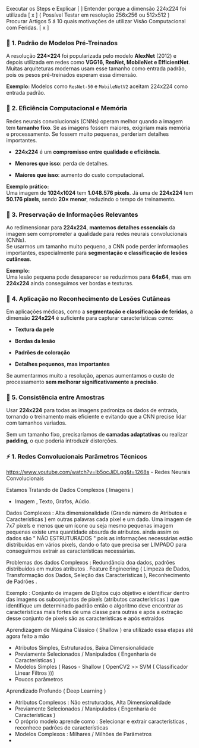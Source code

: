 
Executar os Steps e Explicar [  ] 
Entender porque a dimensão 224x224 foi utilizada [ x ]  ( Possível Testar em resolução 256x256 ou 512x512 )  
Procurar Artigos 5 á 10 quais motivações de utilizar Visão Computacional com Feridas. [ x ]  
### 📌 **1. Padrão de Modelos Pré-Treinados**

A resolução **224×224** foi popularizada pelo modelo **AlexNet** (2012) e depois utilizada em redes como **VGG16, ResNet, MobileNet e EfficientNet**. Muitas arquiteturas modernas usam esse tamanho como entrada padrão, pois os pesos pré-treinados esperam essa dimensão.

**Exemplo:** Modelos como `ResNet-50` e `MobileNetV2` aceitam 224x224 como entrada padrão.
 
### 📌 **2. Eficiência Computacional e Memória**

Redes neurais convolucionais (CNNs) operam melhor quando a imagem tem **tamanho fixo**. Se as imagens fossem maiores, exigiriam mais memória e processamento. Se fossem muito pequenas, perderiam detalhes importantes.

- **224x224** é um **compromisso entre qualidade e eficiência**.
    
- **Menores que isso**: perda de detalhes.
    
- **Maiores que isso**: aumento do custo computacional.
    

**Exemplo prático:**  
Uma imagem de **1024x1024** tem **1.048.576 pixels**. Já uma de **224x224** tem **50.176 pixels**, sendo **20× menor**, reduzindo o tempo de treinamento.

### **📌 3. Preservação de Informações Relevantes**

Ao redimensionar para **224x224**, **mantemos detalhes essenciais** da imagem sem comprometer a qualidade para redes neurais convolucionais (CNNs).  
Se usarmos um tamanho muito pequeno, a CNN pode perder informações importantes, especialmente para **segmentação e classificação de lesões cutâneas**.

**Exemplo:**  
Uma lesão pequena pode desaparecer se reduzirmos para **64x64**, mas em **224x224** ainda conseguimos ver bordas e texturas.

### 📌 **4. Aplicação no Reconhecimento de Lesões Cutâneas**

Em aplicações médicas, como a **segmentação e classificação de feridas**, a dimensão **224x224** é suficiente para capturar características como:

- **Textura da pele**
    
- **Bordas da lesão**
    
- **Padrões de coloração**
    
- **Detalhes pequenos, mas importantes**
    

Se aumentarmos muito a resolução, apenas aumentamos o custo de processamento **sem melhorar significativamente a precisão**.

### 📌 **5. Consistência entre Amostras**

Usar **224x224** para todas as imagens padroniza os dados de entrada, tornando o treinamento mais eficiente e evitando que a CNN precise lidar com tamanhos variados.

Sem um tamanho fixo, precisaríamos de **camadas adaptativas** ou realizar **padding**, o que poderia introduzir distorções.


### ⚡ **1. Redes  Convolucionais Parâmetros Técnicos**

https://www.youtube.com/watch?v=lb5ocJiDLgg&t=1268s - Redes Neurais Convolucionais

Estamos Tratando de Dados Complexos ( Imagens )

* Imagem , Texto, Grafos, Aúdio.

Dados Complexos : Alta dimensionalidade (Grande número de Atributos e Características ) em outras palavras cada pixel e um dado.  Uma imagem de 7x7 pixels e menos que um ícone ou seja mesmo pequenas imagem pequenas existe uma quantidade absurda de atributos. ainda assim os dados são " NÃO ESTRUTURADOS " pois as informações necessárias estão distribuídas em vários pixels, dando o fato que precisa ser LIMPADO para conseguirmos extrair as características necessárias.

Problemas dos dados  Complexos : Redundância doa dados, padrões distribuídos em muitos atributos .  Feature Engineering  ( Limpeza de Dados, Transformação dos Dados, Seleção das Características ), Reconhecimento de Padrões . 

Exemplo  : Conjunto de imagem de Dígitos  cujo objetivo e identificar dentro das imagens os subconjuntos de pixels (atributos características ) que identifique um determinado padrão  então o algoritmo deve encontrar as características mais fortes de uma classe para outras e após a extração desse conjunto de pixels são as características e após extraídos 

Aprendizagem de Máquina Clássico ( Shallow ) era utilizado essa etapas até agora feito a mão

* Atributos Simples, Estruturados, Baixa Dimensionalidade  
*  Previamente Selecionados / Manipulados ( Engenharia de Características )
* Modelos Simples ( Rasos - Shallow ( OpenCV2  >> SVM  ( Classificador Linear Filtros  )))
* Poucos parâmetros

Aprendizado Profundo ( Deep Learning )

* Atributos Complexos :  Não estruturados, Alta Dimensionalidade
* Previamente Selecionados / Manipulados ( Engenharia de Características )
*  O próprio modelo aprende como : Selecionar e extrair características , reconhece padrões de características
* Modelos Complexos : Milhares  / Milhões de Parâmetros 
* 